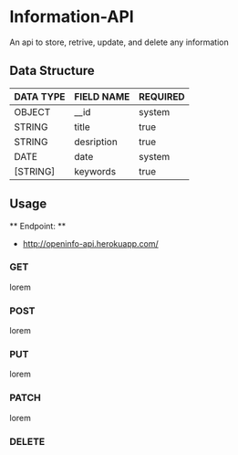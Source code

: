 # Information-API
An api to store, retrive, update, and delete any information

## Data Structure
| DATA TYPE  | FIELD NAME    | REQUIRED |
|------------|---------------|----------|
| OBJECT     | __id          | system   |
| STRING     | title         | true     |
| STRING     | desription    | true     |
| DATE       | date          | system   |
| [STRING]   | keywords      | true     |

## Usage
** Endpoint: **
 - http://openinfo-api.herokuapp.com/

### GET
lorem

### POST
lorem

### PUT
lorem

### PATCH
lorem

### DELETE

